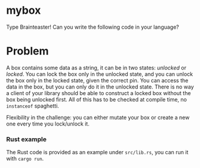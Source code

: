 # mybox

Type Brainteaster! Can you write the following code in your language?

# Problem

A box contains some data as a string, it can be in two states: _unlocked_ or _locked_.
You can lock the box only in the unlocked state, and you can unlock the box only in the locked state, given the correct pin.
You can access the data in the box, but you can only do it in the unlocked state.
There is no way a client of your library should be able to construct a locked box without the box being unlocked first.
All of this has to be checked at compile time, no `instanceof` spaghetti.

Flexibility in the challenge: you can either mutate your box or create a new one every time you lock/unlock it.

### Rust example

The Rust code is provided as an example under `src/lib.rs`, you can run it with `cargo run`.
